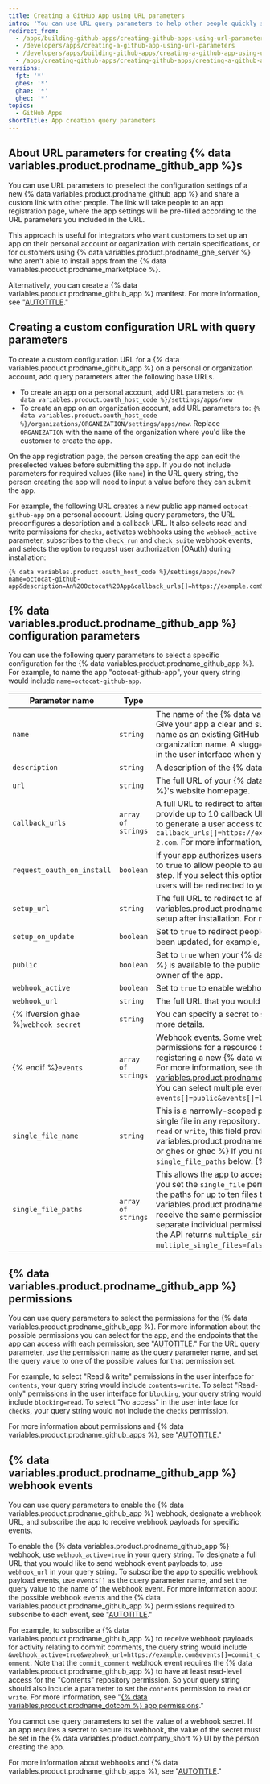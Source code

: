 ```yaml
---
title: Creating a GitHub App using URL parameters
intro: 'You can use URL query parameters to help other people quickly set up a new {% data variables.product.prodname_github_app %} with a specific configuration you have preselected.'
redirect_from:
  - /apps/building-github-apps/creating-github-apps-using-url-parameters
  - /developers/apps/creating-a-github-app-using-url-parameters
  - /developers/apps/building-github-apps/creating-a-github-app-using-url-parameters
  - /apps/creating-github-apps/creating-github-apps/creating-a-github-app-using-url-parameters
versions:
  fpt: '*'
  ghes: '*'
  ghae: '*'
  ghec: '*'
topics:
  - GitHub Apps
shortTitle: App creation query parameters
---
```

## About URL parameters for creating {% data variables.product.prodname_github_app %}s

You can use URL parameters to preselect the configuration settings of a new {% data variables.product.prodname_github_app %} and share a custom link with other people. The link will take people to an app registration page, where the app settings will be pre-filled according to the URL parameters you included in the URL.

This approach is useful for integrators who want customers to set up an app on their personal account or organization with certain specifications, or for customers using {% data variables.product.prodname_ghe_server %} who aren't able to install apps from the {% data variables.product.prodname_marketplace %}.

Alternatively, you can create a {% data variables.product.prodname_github_app %} manifest. For more information, see "[AUTOTITLE](/apps/creating-github-apps/setting-up-a-github-app/creating-a-github-app-from-a-manifest)."

## Creating a custom configuration URL with query parameters

To create a custom configuration URL for a {% data variables.product.prodname_github_app %} on a personal or organization account, add query parameters after the following base URLs.

* To create an app on a personal account, add URL parameters to: `{% data variables.product.oauth_host_code %}/settings/apps/new`
* To create an app on an organization account, add URL parameters to: `{% data variables.product.oauth_host_code %}/organizations/ORGANIZATION/settings/apps/new`. Replace `ORGANIZATION` with the name of the organization where you'd like the customer to create the app.

On the app registration page, the person creating the app can edit the preselected values before submitting the app. If you do not include parameters for required values (like `name`) in the URL query string, the person creating the app will need to input a value before they can submit the app.

For example, the following URL creates a new public app named `octocat-github-app` on a personal account. Using query parameters, the URL preconfigures a description and a callback URL. It also selects read and write permissions for `checks`, activates webhooks using the `webhook_active` parameter, subscribes to the `check_run` and `check_suite` webhook events, and selects the option to request user authorization (OAuth) during installation:

```text
{% data variables.product.oauth_host_code %}/settings/apps/new?name=octocat-github-app&description=An%20Octocat%20App&callback_urls[]=https://example.com&request_oauth_on_install=true&public=true&checks=write&webhook_active=true&events[]=check_run&events[]=check_suite
```

## {% data variables.product.prodname_github_app %} configuration parameters

You can use the following query parameters to select a specific configuration for the {% data variables.product.prodname_github_app %}. For example, to name the app "octocat-github-app", your query string would include `name=octocat-github-app`.

Parameter name | Type | Description
-----|------|-------------
`name` | `string` | The name of the {% data variables.product.prodname_github_app %}. Give your app a clear and succinct name. Your app cannot have the same name as an existing GitHub user, unless it is your own user or organization name. A slugged version of your app's name will be shown in the user interface when your integration takes an action.
`description` | `string` | A description of the {% data variables.product.prodname_github_app %}.
`url` | `string` | The full URL of your {% data variables.product.prodname_github_app %}'s website homepage.
`callback_urls` | `array of strings` | A full URL to redirect to after someone authorizes an installation. You can provide up to 10 callback URLs. These URLs are used if your app needs to generate a user access token. For example, `callback_urls[]=https://example.com&callback_urls[]=https://example-2.com`. For more information, see "[AUTOTITLE](/apps/creating-github-apps/setting-up-a-github-app/about-the-user-authorization-callback-url)."
`request_oauth_on_install` | `boolean` | If your app authorizes users using the OAuth flow, you can set this option to `true` to allow people to authorize the app when they install it, saving a step. If you select this option, the `setup_url` becomes unavailable and users will be redirected to your `callback_url` after installing the app.
`setup_url` | `string` | The full URL to redirect to after someone installs the {% data variables.product.prodname_github_app %} if the app requires additional setup after installation. For more information, see "[AUTOTITLE](/apps/creating-github-apps/setting-up-a-github-app/about-the-setup-url)."
`setup_on_update` | `boolean` | Set to `true` to redirect people to the setup URL when installations have been updated, for example, after repositories are added or removed.
`public` | `boolean` | Set to `true` when your {% data variables.product.prodname_github_app %} is available to the public or `false` when it is only accessible to the owner of the app.
`webhook_active` | `boolean` | Set to `true` to enable webhook. Webhook is disabled by default.
`webhook_url` | `string` | The full URL that you would like to send webhook event payloads to.
{% ifversion ghae %}`webhook_secret` | `string` | You can specify a secret to secure your webhooks. See "[AUTOTITLE](/webhooks-and-events/webhooks/securing-your-webhooks)" for more details.
{% endif %}`events` | `array of strings` | Webhook events. Some webhook events require `read` or `write` permissions for a resource before you can select the event when registering a new {% data variables.product.prodname_github_app %}. For more information, see the "[{% data variables.product.prodname_github_app %} webhook events](#github-app-webhook-events)" section. You can select multiple events in a query string. For example, `events[]=public&events[]=label`.
`single_file_name` | `string` | This is a narrowly-scoped permission that allows the app to access a single file in any repository. When you set the `single_file` permission to `read` or `write`, this field provides the path to the single file your {% data variables.product.prodname_github_app %} will manage. {% ifversion fpt or ghes or ghec %} If you need to manage multiple files, see `single_file_paths` below. {% endif %}{% ifversion fpt or ghes or ghec %}
`single_file_paths` | `array of strings` | This allows the app to access up ten specified files in a repository. When you set the `single_file` permission to `read` or `write`, this array can store the paths for up to ten files that your {% data variables.product.prodname_github_app %} will manage. These files all receive the same permission set by `single_file`, and do not have separate individual permissions. When two or more files are configured, the API returns `multiple_single_files=true`, otherwise it returns `multiple_single_files=false`.{% endif %}

## {% data variables.product.prodname_github_app %} permissions

You can use query parameters to select the permissions for the {% data variables.product.prodname_github_app %}. For more information about the possible permissions you can select for the app, and the endpoints that the app can access with each permission, see "[AUTOTITLE](/rest/overview/permissions-required-for-github-apps)." For the URL query parameter, use the permission name as the query parameter name, and set the query value to one of the possible values for that permission set.

For example, to select "Read & write" permissions in the user interface for `contents`, your query string would include `contents=write`. To select "Read-only" permissions in the user interface for `blocking`, your query string would include `blocking=read`. To select "No access" in the user interface for `checks`, your query string would not include the `checks` permission.

For more information about permissions and {% data variables.product.prodname_github_apps %}, see "[AUTOTITLE](/apps/creating-github-apps/setting-up-a-github-app/choosing-permissions-for-a-github-app)."

## {% data variables.product.prodname_github_app %} webhook events

You can use query parameters to enable the {% data variables.product.prodname_github_app %} webhook, designate a webhook URL, and subscribe the app to receive webhook payloads for specific events.

To enable the {% data variables.product.prodname_github_app %} webhook, use `webhook_active=true` in your query string. To designate a full URL that you would like to send webhook event payloads to, use `webhook_url` in your query string. To subscribe the app to specific webhook payload events, use `events[]` as the query parameter name, and set the query value to the name of the webhook event. For more information about the possible webhook events and the {% data variables.product.prodname_github_app %} permissions required to subscribe to each event, see "[AUTOTITLE](/webhooks-and-events/webhooks/webhook-events-and-payloads)."

For example, to subscribe a {% data variables.product.prodname_github_app %} to receive webhook payloads for activity relating to commit comments, the query string would include `&webhook_active=true&webhook_url=https://example.com&events[]=commit_comment`. Note that the `commit_comment` webhook event requires the {% data variables.product.prodname_github_app %} to have at least read-level access for the "Contents" repository permission. So your query string should also include a parameter to set the `contents` permission to `read` or `write`. For more information, see "[{% data variables.product.prodname_dotcom %} app permissions](#github-app-permissions)."

You cannot use query parameters to set the value of a webhook secret. If an app requires a secret to secure its webhook, the value of the secret must be set in the {% data variables.product.company_short %} UI by the person creating the app.

For more information about webhooks and {% data variables.product.prodname_github_apps %}, see "[AUTOTITLE](/apps/creating-github-apps/setting-up-a-github-app/using-webhooks-with-github-apps)."
